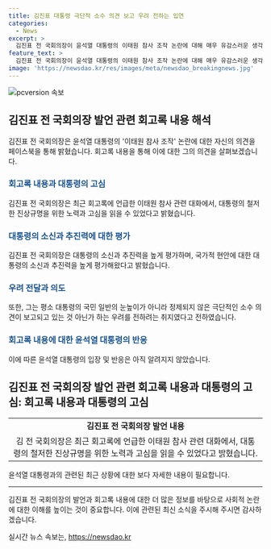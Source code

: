 ```yaml
---
title: 김진표 대통령 극단적 소수 의견 보고 우려 전하는 입연
categories:
  - News
excerpt: >
  김진표 전 국회의장이 윤석열 대통령의 이태원 참사 조작 논란에 대해 매우 유감스러운 생각을 밝혔다. 김 전 의장은 대통령의 고심을 이해하며, 대통령을 평가하고 우려를 표명했다. 이에 앞서 김 전 국회의장은 회고록에서 윤석열 대통령의 발언을 언급했다고 전했다. 윤석열 대통령은 25일 대구 엑스코에서 열린 행사에 참석한 사실도 확인되었다.
feature_text: >
  김진표 전 국회의장이 윤석열 대통령의 이태원 참사 조작 논란에 대해 매우 유감스러운 생각을 밝혔다. 김 전 의장은 대통령의 고심을 이해하며, 대통령을 평가하고 우려를 표명했다. 이에 앞서 김 전 국회의장은 회고록에서 윤석열 대통령의 발언을 언급했다고 전했다. 윤석열 대통령은 25일 대구 엑스코에서 열린 행사에 참석한 사실도 확인되었다.
image: 'https://newsdao.kr/res/images/meta/newsdao_breakingnews.jpg'
---
```


<p><img src="https://newsdao.kr/res/images/meta/newsdao_breakingnews.jpg" alt="pcversion 속보" /></p>

<h2 data-ke-size="size26">김진표 전 국회의장 발언 관련 회고록 내용 해석</h2>

<p data-ke-size="size16">김진표 전 국회의장은 윤석열 대통령의 '이태원 참사 조작' 논란에 대한 자신의 의견을 페이스북을 통해 밝혔습니다.
회고록 내용을 통해 이에 대한 그의 의견을 살펴보겠습니다.</p>

<h3><b><span style="color: #1a5490;">회고록 내용과 대통령의 고심</span></b></h3>

<p data-ke-size="size16">김진표 전 국회의장은 최근 회고록에 언급한 이태원 참사 관련 대화에서, 대통령의 철저한 진상규명을 위한 노력과 고심을 읽을 수 있었다고 밝혔습니다.</p>

<h3><b><span style="color: #1a5490;">대통령의 소신과 추진력에 대한 평가</span></b></h3>

<p data-ke-size="size16">김진표 전 국회의장은 대통령의 소신과 추진력을 높게 평가하며, 국가적 현안에 대한 대통령의 소신과 추진력을 높게 평가해왔다고 밝혔습니다.</p>

<h3><b><span style="color: #1a5490;">우려 전달과 의도</span></b></h3>

<p data-ke-size="size16">또한, 그는 평소 대통령의 국민 일반의 눈높이가 아니라 정제되지 않은 극단적인 소수 의견이 보고되고 있는 것 아닌가 하는 우려를 전하려는 취지였다고 전하였습니다.</p>

<h3><b><span style="color: #1a5490;">회고록 내용에 대한 윤석열 대통령의 반응</span></b></h3>

<p data-ke-size="size16">이에 따른 윤석열 대통령의 입장 및 반응은 아직 알려지지 않았습니다.</p>

<h2 data-ke-size="size26">김진표 전 국회의장 발언 관련 회고록 내용과 대통령의 고심: 회고록 내용과 대통령의 고심</h2>

<table>
  <tr>
    <td style="text-align: center; height: 17px;"><b>김진표 전 국회의장 발언 내용</b></td>
  </tr>
  <tr>
    <td style="text-align: center; height: 17px;">김 전 국회의장은 최근 회고록에 언급한 이태원 참사 관련 대화에서, 대통령의 철저한 진상규명을 위한 노력과 고심을 읽을 수 있었다고 밝혔습니다.</td>
  </tr>
</table>

<p data-ke-size="size16">윤석열 대통령과의 관련된 최근 상황에 대한 보다 자세한 내용이 필요합니다.</p>

<hr>

<p data-ke-size="size16">김진표 전 국회의장의 발언과 회고록 내용에 대한 더 많은 정보를 바탕으로 사회적 논란에 대한 이해를 높이는 것이 중요합니다. 이에 관련된 최신 소식을 주시해 주시면 감사하겠습니다.</p>
실시간 뉴스 속보는, <a href="https://newsdao.kr" rel="dofollow">https://newsdao.kr</a>


